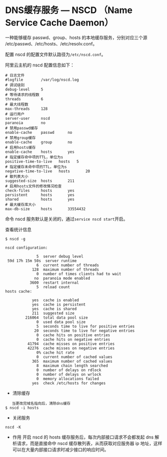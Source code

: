 # DNS缓存服务 — NSCD （Name Service Cache Daemon）

一种能够缓存 passwd、group、hosts 的本地缓存服务，分别对应三个源 /etc/passwd、/etc/hosts、/etc/resolv.conf。

配置
nscd 的配置文件默认路径为`/etc/nscd.conf`。

阿里云主机的 nscd 配置信息如下：

```shell
# 日志文件
#logfile        /var/log/nscd.log
# 调试级别
debug-level     5
# 等待请求的线程数
threads         6
# 最大线程数
max-threads     128
# 运行用户
server-user     nscd
paranoia        no
# 禁用passwd缓存
enable-cache    passwd      no
# 禁用group缓存
enable-cache    group       no
# 启用hosts缓存
enable-cache    hosts       yes
# 指定缓存命中项的TTL，单位为s
positive-time-to-live   hosts   5
# 指定缓存未命中项的TTL，单位为s
negative-time-to-live   hosts       20
# 散列表大小
suggested-size  hosts       211
# 启用hosts文件的修改情况检查
check-files     hosts       yes
persistent      hosts       yes
shared          hosts       yes
# 最大缓存库大小
max-db-size     hosts       33554432

```

命令
nscd 服务默认是关闭的，通过`service nscd start`开启。

查看统计信息

```shell
$ nscd -g

nscd configuration:

              5  server debug level
 59d 17h 15m 50s  server runtime
              6  current number of threads
            128  maximum number of threads
              0  number of times clients had to wait
             no  paranoia mode enabled
           3600  restart internal
              5  reload count
hosts cache:

            yes  cache is enabled
            yes  cache is persistent
            yes  cache is shared
            211  suggested size
         216064  total data pool size
              0  used data pool size
              5  seconds time to live for positive entries
             20  seconds time to live for negative entries
              0  cache hits on positive entries
              0  cache hits on negative entries
          41794  cache misses on positive entries
          42276  cache misses on negative entries
              0% cache hit rate
              0  current number of cached values
            365  maximum number of cached values
              8  maximum chain length searched
              0  number of delays on rdlock
              0  number of delays on wrlock
              0  memory allocations failed
            yes  check /etc/hosts for changes
```

- 清除缓存

 ```shell
    当更改完域名指向后，清除dns缓存
$ nscd -i hosts
```

- 关闭服务

```shell
nscd -K
```

- 作用
开启 nscd 的 hosts 缓存服务后，每次内部接口请求不会都发起 dns 解析请求，而是直接命中 nscd 缓存散列表，从而获取对应服务器 ip 地址，这样可以在大量内部接口请求时减少接口的响应时间。
